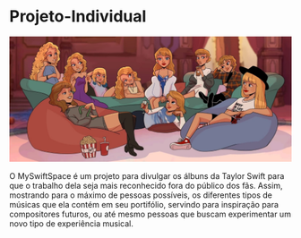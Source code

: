 # Projeto-Individual

![Logo](site/public/assets/imgs/desenhodaseras2.jpg)

O MySwiftSpace é um projeto para divulgar os álbuns da Taylor Swift para que o trabalho dela seja mais reconhecido fora do público dos fãs. Assim, mostrando para o máximo de pessoas possíveis, os diferentes tipos de músicas que ela contém em seu portifólio, servindo para inspiração para compositores futuros, ou até mesmo pessoas que buscam experimentar um novo tipo de experiência musical.

